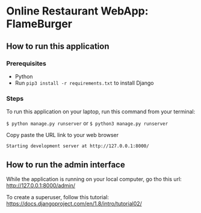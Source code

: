 # Online Restaurant WebApp: FlameBurger

## How to run this application

### Prerequisites

- Python
- Run `pip3 install -r requirements.txt` to install Django

### Steps

To run this application on your laptop, run this command from your terminal:

`$ python manage.py runserver`
or `$ python3 manage.py runserver`

Copy paste the URL link to your web browser

`Starting development server at http://127.0.0.1:8000/`

## How to run the admin interface

While the application is running on your local computer, go tho this url: http://127.0.0.1:8000/admin/

To create a superuser, follow this tutorial: https://docs.djangoproject.com/en/1.8/intro/tutorial02/
